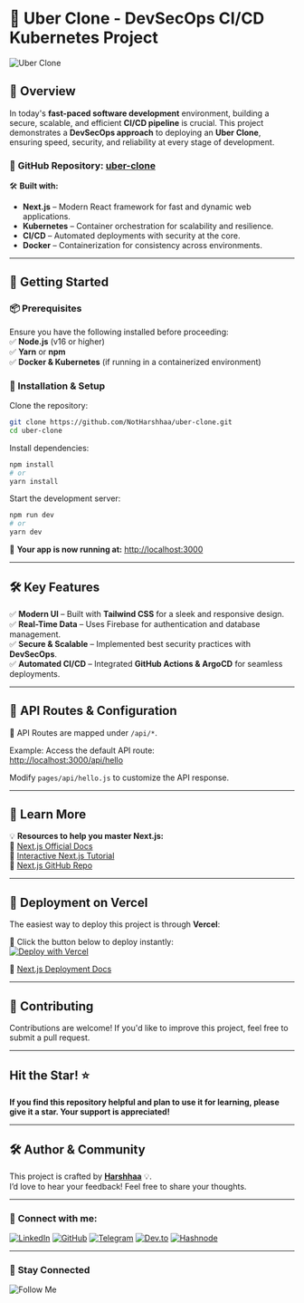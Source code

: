 # 🚀 **Uber Clone - DevSecOps CI/CD Kubernetes Project**  

![Uber Clone](https://miro.medium.com/v2/resize:fit:736/0*xJc4sgDsMZqdfPyZ.png)  

## **📌 Overview**  

In today's **fast-paced software development** environment, building a secure, scalable, and efficient **CI/CD pipeline** is crucial. This project demonstrates a **DevSecOps approach** to deploying an **Uber Clone**, ensuring speed, security, and reliability at every stage of development.  

### 🔗 **GitHub Repository**: [uber-clone](https://github.com/NotHarshhaa/uber-clone.git)  

🛠 **Built with:**  

- **Next.js** – Modern React framework for fast and dynamic web applications.  
- **Kubernetes** – Container orchestration for scalability and resilience.  
- **CI/CD** – Automated deployments with security at the core.  
- **Docker** – Containerization for consistency across environments.  

---

## **🚀 Getting Started**  

### **📦 Prerequisites**

Ensure you have the following installed before proceeding:  
✅ **Node.js** (v16 or higher)  
✅ **Yarn** or **npm**  
✅ **Docker & Kubernetes** (if running in a containerized environment)  

### **📌 Installation & Setup**  

Clone the repository:  

```bash
git clone https://github.com/NotHarshhaa/uber-clone.git
cd uber-clone
```

Install dependencies:  

```bash
npm install
# or
yarn install
```

Start the development server:  

```bash
npm run dev
# or
yarn dev
```

🚀 **Your app is now running at:** [http://localhost:3000](http://localhost:3000)  

---

## **🛠 Key Features**  

✅ **Modern UI** – Built with **Tailwind CSS** for a sleek and responsive design.  
✅ **Real-Time Data** – Uses Firebase for authentication and database management.  
✅ **Secure & Scalable** – Implemented best security practices with **DevSecOps**.  
✅ **Automated CI/CD** – Integrated **GitHub Actions & ArgoCD** for seamless deployments.  

---

## **📡 API Routes & Configuration**  

🔗 API Routes are mapped under `/api/*`.  

Example: Access the default API route:  
[http://localhost:3000/api/hello](http://localhost:3000/api/hello)  

Modify `pages/api/hello.js` to customize the API response.  

---

## **📖 Learn More**  

💡 **Resources to help you master Next.js:**  
📌 [Next.js Official Docs](https://nextjs.org/docs)  
📌 [Interactive Next.js Tutorial](https://nextjs.org/learn)  
📌 [Next.js GitHub Repo](https://github.com/vercel/next.js)  

---

## **🚀 Deployment on Vercel**  

The easiest way to deploy this project is through **Vercel**:  

🔹 Click the button below to deploy instantly:  
[![Deploy with Vercel](https://vercel.com/button)](https://vercel.com/new?utm_medium=default-template&filter=next.js&utm_source=create-next-app&utm_campaign=create-next-app-readme)  

📖 [Next.js Deployment Docs](https://nextjs.org/docs/deployment)  

---

## 🤝 **Contributing**  

Contributions are welcome! If you'd like to improve this project, feel free to submit a pull request.  

---

## **Hit the Star!** ⭐

**If you find this repository helpful and plan to use it for learning, please give it a star. Your support is appreciated!**

---

## 🛠️ **Author & Community**  

This project is crafted by **[Harshhaa](https://github.com/NotHarshhaa)** 💡.  
I’d love to hear your feedback! Feel free to share your thoughts.  

---

### 📧 **Connect with me:**

[![LinkedIn](https://img.shields.io/badge/LinkedIn-%230077B5.svg?style=for-the-badge&logo=linkedin&logoColor=white)](https://linkedin.com/in/harshhaa-vardhan-reddy) [![GitHub](https://img.shields.io/badge/GitHub-181717?style=for-the-badge&logo=github&logoColor=white)](https://github.com/NotHarshhaa)  [![Telegram](https://img.shields.io/badge/Telegram-26A5E4?style=for-the-badge&logo=telegram&logoColor=white)](https://t.me/prodevopsguy) [![Dev.to](https://img.shields.io/badge/Dev.to-0A0A0A?style=for-the-badge&logo=dev.to&logoColor=white)](https://dev.to/notharshhaa) [![Hashnode](https://img.shields.io/badge/Hashnode-2962FF?style=for-the-badge&logo=hashnode&logoColor=white)](https://hashnode.com/@prodevopsguy)  

---

### 📢 **Stay Connected**  

![Follow Me](https://imgur.com/2j7GSPs.png)

